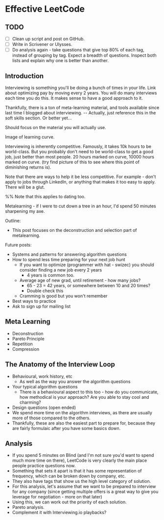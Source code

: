 # Effective LeetCode

## TODO

- [ ] Clean up script and post on GitHub.
- [ ] Write in Scrivener or Ulysses.
- [ ] Do analysis again - take questions that give top 80% of each tag, instead of grouping by tag. Expect a breadth of questions. Inspect both lists and explain why one is better than another.

## Introduction

Interviewing is something you'll be doing a bunch of times in your life.
Link about optimizing pay by moving every 2 years. You will do many interviews each time you do this. It makes sense to have a good approach to it.

Thankfully, there is a ton of meta-learning material, and tools available since last time I blogged about interviewing. -- Actually, just reference this in the soft skills section. Or better yet...

Should focus on the material you will actually use.

Image of learning curve.

Interviewing is inherently competitive. Famously, it takes 10k hours to be world-class. But you probably don't need to be world-class to get a good job, just better than most people. 20 hours marked on curve, 10000 hours marked on curve.
(try find picture of this to see where this point of diminishing returns is).

Note that there are ways to help it be less competitive. For example - don't apply to jobs through LinkedIn, or anything that makes it too easy to apply. There will be a glut.

%% Note that this applies to dating too.

Metalearning - if I were to cut down a tree in an hour, I'd spend 50 minutes sharpening my axe.

Outline:
- This post focuses on the deconstruction and selection part of metalearning.

Future posts:
- Systems and patterns for answering algorithm questions
- How to spend less time preparing for your next job hunt
    - If you want to optimize (programmer with hat - swizec) you should consider finding a new job every 2 years
        - 4 years is common too.
    - Average age of new grad, until retirement - how many jobs?
        - 65 - 23 = 42 years, or somewhere between 10 and 20 times?
        - Double check this
    - Cramming is good but you won't remember
- Best ways to practice
- Ask to sign up for mailing list

## Meta Learning

* Deconstruction
* Pareto Principle
* Repetition
* Compression

## The Anatomy of the Interview Loop

- Behavioural, work history, etc
    - As well as the way you answer the algorithm questions
- Your typical algorithm questions
    - There is a behavioural aspect to this too - how do you communicate, how methodical is your approach? Are you able to stay cool and charming?
- Design questions (open ended)
- We spend more time on the algorithm interviews, as there are usually more of those compared to the others.
- Thankfully, these are also the easiest part to prepare for, because they are fairly formulaic after you have some basics down.

## Analysis

- If you spend 5 minutes on Blind (and I'm not sure you'd want to spend much more time on there), LeetCode is very clearly the main place people practice questions now.
- Something that sets it apart is that it has some representation of frequency, which can be broken down by company, etc.
- They also have tags that show us the high level category of solution.
- For this analysis, let's assume that we want to be prepared to interview for any company (since getting multiple offers is a great way to give you leverage for negotiation - more on that later)
- Using this, we can work out the priority of each solution.
- Pareto analysis.
- Complement it with Interviewing.io playbacks?

[4hc-summary]: https://www.nateliason.com/notes/4-hour-chef-tim-ferriss
[f20h-summary]: https://www.nateliason.com/notes/first-20-hours-josh-kaufman 
